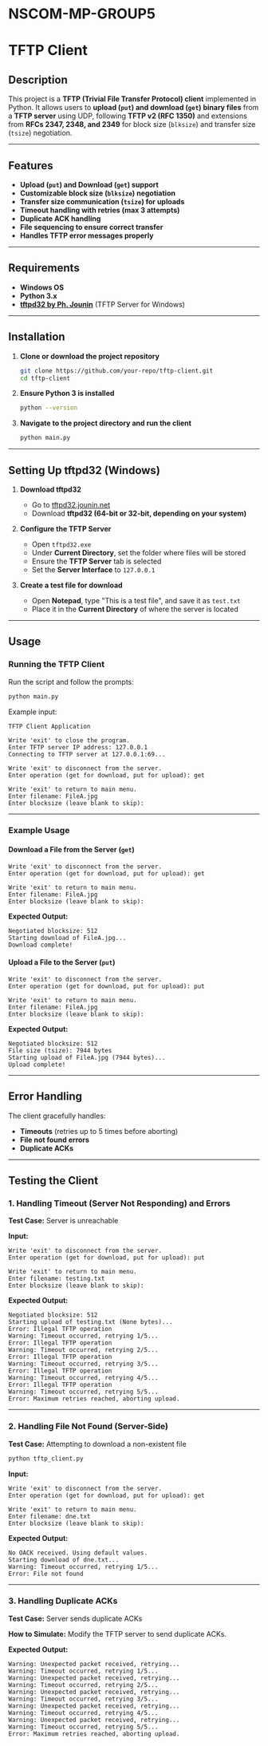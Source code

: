 # NSCOM-MP-GROUP5

# TFTP Client

## Description
This project is a **TFTP (Trivial File Transfer Protocol) client** implemented in Python. It allows users to **upload (`put`) and download (`get`) binary files** from a **TFTP server** using UDP, following **TFTP v2 (RFC 1350)** and extensions from **RFCs 2347, 2348, and 2349** for block size (`blksize`) and transfer size (`tsize`) negotiation.

---

## Features
- **Upload (`put`) and Download (`get`) support**
- **Customizable block size (`blksize`) negotiation**
- **Transfer size communication (`tsize`) for uploads**
- **Timeout handling with retries (max 3 attempts)**
- **Duplicate ACK handling**
- **File sequencing to ensure correct transfer**
- **Handles TFTP error messages properly**

---

## Requirements
- **Windows OS**
- **Python 3.x**
- **[tftpd32 by Ph. Jounin](http://tftpd32.jounin.net/tftpd32.html)** (TFTP Server for Windows)

---

## Installation
1. **Clone or download the project repository**
   ```bash
   git clone https://github.com/your-repo/tftp-client.git
   cd tftp-client
   ```
2. **Ensure Python 3 is installed**
   ```bash
   python --version
   ```
3. **Navigate to the project directory and run the client**
   ```bash
   python main.py
   ```

---

## Setting Up tftpd32 (Windows)
1. **Download tftpd32**
   - Go to [tftpd32.jounin.net](http://tftpd32.jounin.net/tftpd32.html)
   - Download **tftpd32 (64-bit or 32-bit, depending on your system)**

2. **Configure the TFTP Server**
   - Open `tftpd32.exe`
   - Under **Current Directory**, set the folder where files will be stored
   - Ensure the **TFTP Server** tab is selected
   - Set the **Server Interface** to `127.0.0.1`

3. **Create a test file for download**
   - Open **Notepad**, type "This is a test file", and save it as `test.txt`
   - Place it in the **Current Directory** of where the server is located

---

## Usage

### Running the TFTP Client
Run the script and follow the prompts:
```bash
python main.py
```
Example input:
```
TFTP Client Application

Write 'exit' to close the program.
Enter TFTP server IP address: 127.0.0.1
Connecting to TFTP server at 127.0.0.1:69...

Write 'exit' to disconnect from the server.
Enter operation (get for download, put for upload): get

Write 'exit' to return to main menu.
Enter filename: FileA.jpg
Enter blocksize (leave blank to skip):
```

---

### Example Usage

#### Download a File from the Server (`get`)
```
Write 'exit' to disconnect from the server.
Enter operation (get for download, put for upload): get

Write 'exit' to return to main menu.
Enter filename: FileA.jpg
Enter blocksize (leave blank to skip):
```
**Expected Output:**
```
Negotiated blocksize: 512
Starting download of FileA.jpg...
Download complete!
```

#### Upload a File to the Server (`put`)
```
Write 'exit' to disconnect from the server.
Enter operation (get for download, put for upload): put

Write 'exit' to return to main menu.
Enter filename: FileA.jpg
Enter blocksize (leave blank to skip):
```
**Expected Output:**
```
Negotiated blocksize: 512
File size (tsize): 7944 bytes
Starting upload of FileA.jpg (7944 bytes)...
Upload complete!
```

---

## Error Handling
The client gracefully handles:
- **Timeouts** (retries up to 5 times before aborting)
- **File not found errors**
- **Duplicate ACKs**

---

## Testing the Client

### 1. Handling Timeout (Server Not Responding) and Errors
**Test Case:** Server is unreachable

**Input:**
```
Write 'exit' to disconnect from the server.
Enter operation (get for download, put for upload): put

Write 'exit' to return to main menu.
Enter filename: testing.txt
Enter blocksize (leave blank to skip):
```
**Expected Output:**
```
Negotiated blocksize: 512
Starting upload of testing.txt (None bytes)...
Error: Illegal TFTP operation
Warning: Timeout occurred, retrying 1/5...
Error: Illegal TFTP operation
Warning: Timeout occurred, retrying 2/5...
Error: Illegal TFTP operation
Warning: Timeout occurred, retrying 3/5...
Error: Illegal TFTP operation
Warning: Timeout occurred, retrying 4/5...
Error: Illegal TFTP operation
Warning: Timeout occurred, retrying 5/5...
Error: Maximum retries reached, aborting upload.
```

---

### 2. Handling File Not Found (Server-Side)
**Test Case:** Attempting to download a non-existent file
```bash
python tftp_client.py
```
**Input:**
```
Write 'exit' to disconnect from the server.
Enter operation (get for download, put for upload): get

Write 'exit' to return to main menu.
Enter filename: dne.txt
Enter blocksize (leave blank to skip):
```
**Expected Output:**
```
No OACK received. Using default values.
Starting download of dne.txt...
Warning: Timeout occurred, retrying 1/5...
Error: File not found
```

---

### 3. Handling Duplicate ACKs
**Test Case:** Server sends duplicate ACKs

**How to Simulate:** Modify the TFTP server to send duplicate ACKs.

**Expected Output:**
```
Warning: Unexpected packet received, retrying...
Warning: Timeout occurred, retrying 1/5...
Warning: Unexpected packet received, retrying...
Warning: Timeout occurred, retrying 2/5...
Warning: Unexpected packet received, retrying...
Warning: Timeout occurred, retrying 3/5...
Warning: Unexpected packet received, retrying...
Warning: Timeout occurred, retrying 4/5...
Warning: Unexpected packet received, retrying...
Warning: Timeout occurred, retrying 5/5...
Error: Maximum retries reached, aborting upload.
```